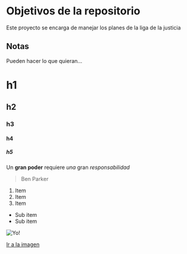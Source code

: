 # Objetivos de la repositorio

Este proyecto se encarga de manejar los planes de la liga de la justicia


## Notas
Pueden hacer lo que quieran...

# h1
## h2
### h3
#### h4
##### h5

Un **gran poder** requiere _una_ gran *responsabilidad*
> Ben Parker

1. Item
2. Item
3. Item
  * Sub item
  * Sub item
  
![Yo](https://avatars3.githubusercontent.com/u/18268396?s=96&v=4)!

[Ir a la imagen](https://avatars3.githubusercontent.com/u/18268396?s=96&v=4)

